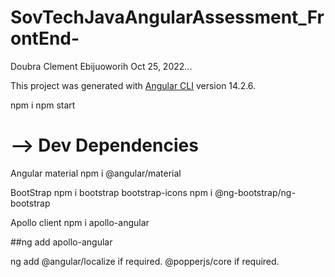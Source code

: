 # SovTechJavaAngularAssessment_FrontEnd-

Doubra Clement Ebijuoworih
Oct 25, 2022...

This project was generated with [Angular CLI](https://github.com/angular/angular-cli) version 14.2.6.

npm i
npm start




# --> Dev Dependencies

Angular material
    npm i @angular/material

BootStrap
    npm i bootstrap bootstrap-icons
    npm i @ng-bootstrap/ng-bootstrap
    
Apollo client
    npm i apollo-angular



##ng add apollo-angular


ng add @angular/localize if required.
@popperjs/core if required.
